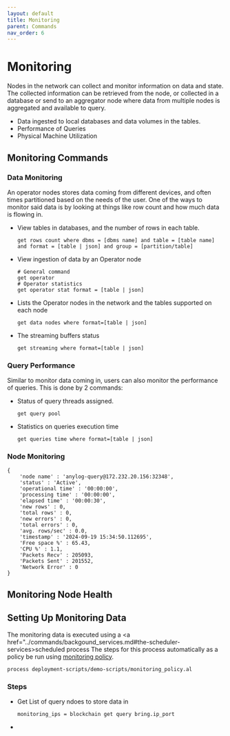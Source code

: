 ```yaml
---
layout: default
title: Monitoring
parent: Commands
nav_order: 6
---
```

# Monitoring
Nodes in the network can collect and monitor information on data and state. The collected information can be retrieved 
from the node, or collected in a database or send to an aggregator node where data from multiple nodes is aggregated and 
available to query.

<ul>
    <li>Data ingested to local databases and data volumes in the tables.</li>
    <li>Performance of Queries</li>
    <li>Physical Machine Utilization</li>
</ul>

## Monitoring Commands

<h3>Data Monitoring</h3>
An operator nodes stores data coming from different devices, and often times partitioned based on the needs of the user.
One of the ways to monitor said data is by looking at things like row count and how much data is flowing in. 

<ul>
    <li>View tables in databases, and the number of rows in each table.</li>
<pre class="code-frame"><code class="language-anylog">get rows count where dbms = [dbms name] and table = [table name] and format = [table | json] and group = [partition/table]</code></pre>
    <li>View ingestion of data by an Operator node</li>
<pre class="code-frame"><code class="language-anylog"># General command
get operator
# Operator statistics
get operator stat format = [table | json]</code></pre> 
    <li>Lists the Operator nodes in the network and the tables supported on each node</li>
<pre class="code-frame"><code class="language-anylog">get data nodes where format=[table | json]</code></pre>
    <li>The streaming buffers status</li>
<pre class="code-frame"><code class="language-anylog">get streaming where format=[table | json]</code></pre>
</ul>

<h3>Query Performance</h3>
Similar to monitor data coming in, users can also monitor the performance of queries. This is done by 2 commands: 
<ul>
    <li>Status of query threads assigned.</li>
<pre class="code-frame"><code class="language-anylog">get query pool</code></pre>
    <li>Statistics on queries execution time</li>
<pre class="code-frame"><code class="language-anylog">get queries time where format=[table | json]</code></pre>
</ul>

<h3>Node Monitoring</h3>



<pre class="code-frame"><code class="language-json">{
    'node name' : 'anylog-query@172.232.20.156:32348',
    'status' : 'Active',
    'operational time' : '00:00:00',
    'processing time' : '00:00:00',
    'elapsed time' : '00:00:30',
    'new rows' : 0,
    'total rows' : 0,
    'new errors' : 0,
    'total errors' : 0,
    'avg. rows/sec' : 0.0,
    'timestamp' : '2024-09-19 15:34:50.112695',
    'Free space %' : 65.43,
    'CPU %' : 1.1,
    'Packets Recv' : 205093,
    'Packets Sent' : 201552,
    'Network Error' : 0
}</code></pre>


## Monitoring Node Health 

## Setting Up Monitoring Data
The monitoring data is executed using a <a href="../commands/backgound_services.md#the-scheduler-services>scheduled process</a>
The steps for this process automatically as a policy be run using 
<a href="https://github.com/AnyLog-co/deployment-scripts/blob/main/demo-scripts/monitoring_policy.al" target="_blank">monitoring policy</a>.
<pre class="code-frame"><code class="language-anylog">process deployment-scripts/demo-scripts/monitoring_policy.al</code></pre> 

### Steps
<ul>
    <li>Get List of query ndoes to store data in</li>
<pre class="code-frame"><code class="language-anylog">monitoring_ips = blockchain get query bring.ip_port</code></pre>
    <li></li>
</ul>

